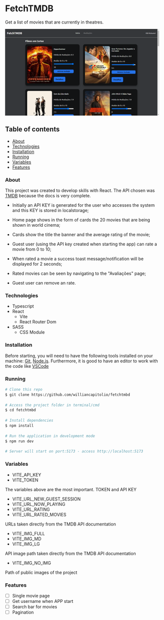
# FetchTMDB

Get a list of movies that are currently in theatres.

![App Screenshot](https://github.com/williancapitolio/fetchtmbd/blob/main/src/public/screenshot/homepage.png)

## Table of contents
   * [About](#About)
   * [Technologies](#Technologies)
   * [Installation](#Installation)
   * [Running](#Running)
   * [Variables](#Variables)
   * [Features](#Features)

### About
This project was created to develop skills with React. The API chosen was [TMDB](https://www.themoviedb.org/) because the docs is very complete.

* Initially an API KEY is generated for the user who accesses the system and this KEY is stored in localstorage;

* Home page shows in the form of cards the 20 movies that are being shown in world cinema;

* Cards show the title the banner and the average rating of the movie;

* Guest user (using the API key created when starting the app) can rate a movie from 0 to 10;

* When rated a movie a success toast message/notification will be displayed for 2 seconds;

* Rated movies can be seen by navigating to the "Avaliações" page;

* Guest user can remove an rate.

### Technologies
* Typescript
* React
    * Vite
    * React Router Dom
* SASS
    * CSS Module

### Installation

Before starting, you will need to have the following tools installed on your machine:
[Git](https://git-scm.com), [Node.js](https://nodejs.org/en/). 
Furthermore, it is good to have an editor to work with the code like [VSCode](https://code.visualstudio.com/)

### Running

```bash
# Clone this repo
$ git clone https://github.com/williancapitolio/fetchtmbd

# Access the project folder in terminal/cmd
$ cd fetchtmbd

# Install dependencies
$ npm install

# Run the application in development mode
$ npm run dev

# Server will start on port:5173 - access http://localhost:5173
```

### Variables
* VITE_API_KEY
* VITE_TOKEN

The variables above are the most important. TOKEN and API KEY

* VITE_URL_NEW_GUEST_SESSION
* VITE_URL_NOW_PLAYING
* VITE_URL_RATING
* VITE_URL_RATED_MOVIES

URLs taken directly from the TMDB API documentation

* VITE_IMG_FULL
* VITE_IMG_MD
* VITE_IMG_LG

API image path taken directly from the TMDB API documentation

* VITE_IMG_NO_IMG

Path of public images of the project

### Features

- [ ]  Single movie page
- [ ]  Get username when APP start
- [ ]  Search bar for movies
- [ ]  Pagination
